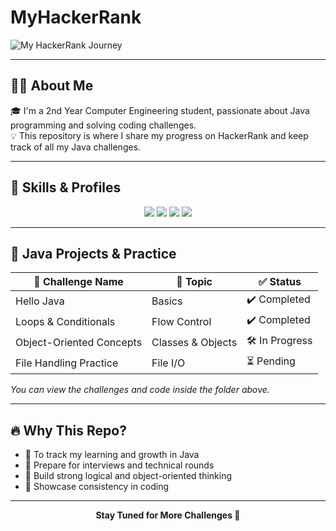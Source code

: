 
# MyHackerRank

![My HackerRank Journey](https://readme-typing-svg.herokuapp.com?font=Fira+Code&size=28&duration=2000&pause=800&color=F7941E&center=true&vCenter=true&width=1000&lines=Welcome+to+My+HackerRank+Journey!;Solving+Java+Problems+One+by+One+%F0%9F%92%BB;Tracking+my+Progress+%F0%9F%93%9D;Second+Year+Computer+Engineering+Student)


---

<!-- Introduction -->
## 👩‍💻 About Me

🎓 I'm a 2nd Year Computer Engineering student, passionate about Java programming and solving coding challenges.  
💡 This repository is where I share my progress on HackerRank and keep track of all my Java challenges.

---

<!-- Badges for HackerRank, Java, etc -->
## 🚀 Skills & Profiles

<p align="center">
  <img src="https://img.shields.io/badge/Java-ED8B00?style=for-the-badge&logo=java&logoColor=white"/>
  <img src="https://img.shields.io/badge/OOP-FFB347?style=for-the-badge"/>
  <img src="https://img.shields.io/badge/HackerRank-2EC866?style=for-the-badge&logo=HackerRank&logoColor=white"/>
  <img src="https://img.shields.io/badge/Problem%20Solving-F9A602?style=for-the-badge"/>
</p>

---

<!-- Project Section -->
## 📂 Java Projects & Practice

| 📁 Challenge Name         | 🔧 Topic          | ✅ Status      |
|--------------------------|------------------|----------------|
| Hello Java               | Basics           | ✔️ Completed   |
| Loops & Conditionals     | Flow Control     | ✔️ Completed   |
| Object-Oriented Concepts | Classes & Objects| 🛠️ In Progress |
| File Handling Practice   | File I/O         | ⏳ Pending     |

_You can view the challenges and code inside the  folder above._

---

<!-- Motivation -->
## 🔥 Why This Repo?

- 📌 To track my learning and growth in Java
- 🎯 Prepare for interviews and technical rounds
- 🧠 Build strong logical and object-oriented thinking
- 💼 Showcase consistency in coding

---

<!-- Footer Message -->
<p align="center">
  <b>Stay Tuned for More Challenges 🚀</b>
</p>
<p align="center">
  
</p>

